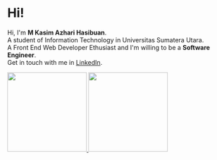 # Hi!

Hi, I'm **M Kasim Azhari Hasibuan**.  
A student of Information Technology in Universitas Sumatera Utara.  
A Front End Web Developer Ethusiast and I'm willing to be a  **Software Engineer**.  
Get in touch with me in [LinkedIn](https://www.linkedin.com/in/kasim-azhari-5b9131286/). 

<p align="left">
<a href="https://github.com/azharihsb-27">
  <img height="180em" src="https://github-readme-stats-eight-theta.vercel.app/api?username=penuliscode&show_icons=true&theme=algolia&include_all_commits=true&count_private=true"/>
  <img height="180em" src="https://github-readme-stats-eight-theta.vercel.app/api/top-langs/?username=penuliscode&layout=compact&theme=algolia"/>
</a>
</p>
